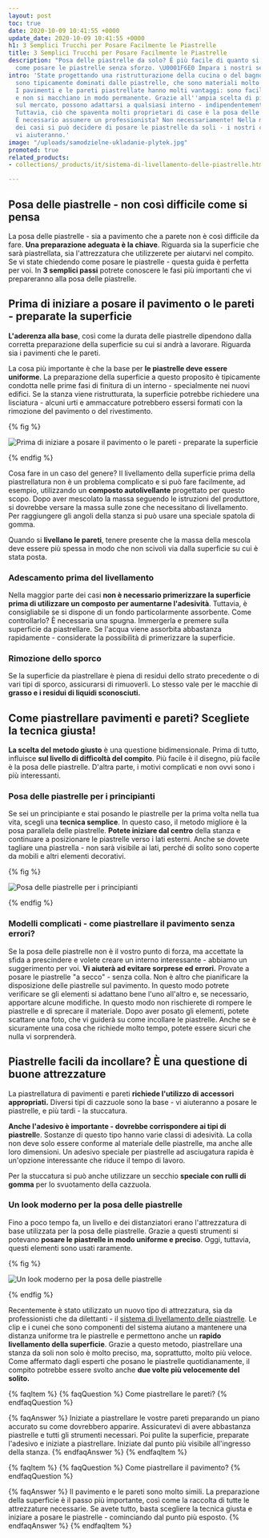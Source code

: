 ```yaml
---
layout: post
toc: true
date: 2020-10-09 10:41:55 +0000
update_date: 2020-10-09 10:41:55 +0000
h1: 3 Semplici Trucchi per Posare Facilmente le Piastrelle
title: 3 Semplici Trucchi per Posare Facilmente le Piastrelle
description: "Posa delle piastrelle da solo? È più facile di quanto si pensi! ➡️ Verificate
  come posare le piastrelle senza sforzo. \U0001F6E0️ Impara i nostri semplici trucchi."
intro: 'State progettando una ristrutturazione della cucina o del bagno? Questi spazi
  sono tipicamente dominati dalle piastrelle, che sono materiali molto pratici e durevoli.
  I pavimenti e le pareti piastrellate hanno molti vantaggi: sono facili da pulire
  e non si macchiano in modo permanente. Grazie all''ampia scelta di piastrelle disponibili
  sul mercato, possono adattarsi a qualsiasi interno - indipendentemente dal suo stile.
  Tuttavia, ciò che spaventa molti proprietari di case è la posa delle piastrelle.
  È necessario assumere un professionista? Non necessariamente! Nella maggior parte
  dei casi si può decidere di posare le piastrelle da soli - i nostri consigli e trucchi
  vi aiuteranno.'
image: "/uploads/samodzielne-ukladanie-plytek.jpg"
promoted: true
related_products:
- collections/_products/it/sistema-di-livellamento-delle-piastrelle.html

---
```

## Posa delle piastrelle - non così difficile come si pensa

La posa delle piastrelle - sia a pavimento che a parete non è così difficile da fare. **Una preparazione adeguata è la chiave**. Riguarda sia la superficie che sarà piastrellata, sia l'attrezzatura che utilizzerete per aiutarvi nel compito. Se vi state chiedendo come posare le piastrelle - questa guida è perfetta per voi. In **3 semplici passi** potrete conoscere le fasi più importanti che vi prepareranno alla posa delle piastrelle.

## Prima di iniziare a posare il pavimento o le pareti - preparate la superficie

**L'aderenza alla base**, così come la durata delle piastrelle dipendono dalla corretta preparazione della superficie su cui si andrà a lavorare. Riguarda sia i pavimenti che le pareti.

La cosa più importante è che la base per **le piastrelle deve essere uniforme**. La preparazione della superficie a questo proposito è tipicamente condotta nelle prime fasi di finitura di un interno - specialmente nei nuovi edifici. Se la stanza viene ristrutturata, la superficie potrebbe richiedere una lisciatura - alcuni urti e ammaccature potrebbero essersi formati con la rimozione del pavimento o del rivestimento.

{% fig %}

![Prima di iniziare a posare il pavimento o le pareti - preparate la superficie](/uploads/ukladanie-plytek-sprzatanie.jpg "Prima di iniziare a posare il pavimento o le pareti - preparate la superficie")

{% endfig %}

Cosa fare in un caso del genere? Il livellamento della superficie prima della piastrellatura non è un problema complicato e si può fare facilmente, ad esempio, utilizzando un **composto autolivellante** progettato per questo scopo. Dopo aver mescolato la massa seguendo le istruzioni del produttore, si dovrebbe versare la massa sulle zone che necessitano di livellamento. Per raggiungere gli angoli della stanza si può usare una speciale spatola di gomma.

Quando si **livellano le pareti**, tenere presente che la massa della mescola deve essere più spessa in modo che non scivoli via dalla superficie su cui è stata posta.

### Adescamento prima del livellamento

Nella maggior parte dei casi **non è necessario primerizzare la superficie prima di utilizzare un composto per aumentarne l'adesività**. Tuttavia, è consigliabile se si dispone di un fondo particolarmente assorbente. Come controllarlo? È necessaria una spugna. Immergerla e premere sulla superficie da piastrellare. Se l'acqua viene assorbita abbastanza rapidamente - considerate la possibilità di primerizzare la superficie.

### Rimozione dello sporco

Se la superficie da piastrellare è piena di residui dello strato precedente o di vari tipi di sporco, assicurarsi di rimuoverli. Lo stesso vale per le macchie di **grasso e i residui di liquidi sconosciuti.**

## Come piastrellare pavimenti e pareti? Scegliete la tecnica giusta!

**La scelta del metodo giusto** è una questione bidimensionale. Prima di tutto, influisce **sul livello di difficoltà del compito**. Più facile è il disegno, più facile è la posa delle piastrelle. D'altra parte, i motivi complicati e non ovvi sono i più interessanti.

### Posa delle piastrelle per i principianti

Se sei un principiante e stai posando le piastrelle per la prima volta nella tua vita, scegli una **tecnica semplice**. In questo caso, il metodo migliore è la posa parallela delle piastrelle. **Potete iniziare dal centro** della stanza e continuare a posizionare le piastrelle verso i lati esterni. Anche se dovete tagliare una piastrella - non sarà visibile ai lati, perché di solito sono coperte da mobili e altri elementi decorativi.

{% fig %}

![Posa delle piastrelle per i principianti](/uploads/samodzielne-ukladanie-plytek-1.jpg "Posa delle piastrelle per i principianti")

{% endfig %}

### Modelli complicati - come piastrellare il pavimento senza errori?

Se la posa delle piastrelle non è il vostro punto di forza, ma accettate la sfida a prescindere e volete creare un interno interessante - abbiamo un suggerimento per voi. **Vi aiuterà ad evitare sorprese ed errori.** Provate a posare le piastrelle "a secco" - senza colla. Non è altro che pianificare la disposizione delle piastrelle sul pavimento. In questo modo potrete verificare se gli elementi si adattano bene l'uno all'altro e, se necessario, apportare alcune modifiche. In questo modo non rischierete di rompere le piastrelle e di sprecare il materiale. Dopo aver posato gli elementi, potete scattare una foto, che vi guiderà su come incollare le piastrelle. Anche se è sicuramente una cosa che richiede molto tempo, potete essere sicuri che nulla vi sorprenderà.

## Piastrelle facili da incollare? È una questione di buone attrezzature

La piastrellatura di pavimenti e pareti **richiede l'utilizzo di accessori appropriati.** Diversi tipi di cazzuole sono la base - vi aiuteranno a posare le piastrelle, e più tardi - la stuccatura.

**Anche l'adesivo è importante - dovrebbe corrispondere ai tipi di piastrell**e. Sostanze di questo tipo hanno varie classi di adesività. La colla non deve solo essere conforme al materiale delle piastrelle, ma anche alle loro dimensioni. Un adesivo speciale per piastrelle ad asciugatura rapida è un'opzione interessante che riduce il tempo di lavoro.

Per la stuccatura si può anche utilizzare un secchio **speciale con rulli di gomma** per lo svuotamento della cazzuola.

### Un look moderno per la posa delle piastrelle

Fino a poco tempo fa, un livello e dei distanziatori erano l'attrezzatura di base utilizzata per la posa delle piastrelle. Grazie a questi strumenti si potevano **posare le piastrelle in modo uniforme e preciso**. Oggi, tuttavia, questi elementi sono usati raramente.

{% fig %}

![Un look moderno per la posa delle piastrelle](/uploads/samodzielne-ukladanie-plytek-2.jpg "Un look moderno per la posa delle piastrelle")

{% endfig %}

Recentemente è stato utilizzato un nuovo tipo di attrezzatura, sia da professionisti che da dilettanti - il [sistema di livellamento delle piastrelle](). Le clip e i cunei che sono componenti del sistema aiutano a mantenere una distanza uniforme tra le piastrelle e permettono anche un **rapido livellamento della superficie**. Grazie a questo metodo, piastrellare una stanza da soli non solo è molto preciso, ma, soprattutto, molto più veloce. Come affermato dagli esperti che posano le piastrelle quotidianamente, il compito potrebbe essere svolto anche **due volte più velocemente del solito.**

{% faqItem %}
{% faqQuestion %}
Come piastrellare le pareti?
{% endfaqQuestion %}

{% faqAnswer %}
Iniziate a piastrellare le vostre pareti preparando un piano accurato su come dovrebbero apparire. Assicuratevi di avere abbastanza piastrelle e tutti gli strumenti necessari. Poi pulite la superficie, preparate l'adesivo e iniziate a piastrellare. Iniziate dal punto più visibile all'ingresso della stanza.
{% endfaqAnswer %}
{% endfaqItem %}

{% faqItem %}
{% faqQuestion %}
Come piastrellare il pavimento?
{% endfaqQuestion %}

{% faqAnswer %}
Il pavimento e le pareti sono molto simili. La preparazione della superficie è il passo più importante, così come la raccolta di tutte le attrezzature necessarie. Se avete tutto, basta scegliere la tecnica giusta e iniziare a posare le piastrelle - cominciando dal punto più esposto.
{% endfaqAnswer %}
{% endfaqItem %}